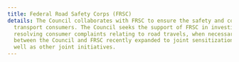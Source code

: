 ```yaml
---
title: Federal Road Safety Corps (FRSC)
details: The Council collaborates with FRSC to ensure the safety and comfort of road
  transport consumers. The Council seeks the support of FRSC in investigation and
  resolving consumer complaints relating to road travels, when necessary. The relationship
  between the Council and FRSC recently expanded to joint sensitization projects as
  well as other joint initiatives.
---
```


